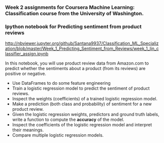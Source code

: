 ### Week 2 assignments for Coursera Machine Learning: Classification course from the University of Washington.

### Ipython notebook for Predicting sentiment from product reviews

http://nbviewer.jupyter.org/github/Santana9937/Classification_ML_Specialization/blob/master/Week_1_Predicting_Sentiment_from_Reviews/week_1_lin_classifier_assign.ipynb

In this notebook, you will use product review data from Amazon.com to predict whether the sentiments about a product (from its reviews) are positive or negative.

* Use DataFrames to do some feature engineering
* Train a logistic regression model to predict the sentiment of product reviews.
* Inspect the weights (coefficients) of a trained logistic regression model.
* Make a prediction (both class and probability) of sentiment for a new product review.
* Given the logistic regression weights, predictors and ground truth labels, write a function to compute the **accuracy** of the model.
* Inspect the coefficients of the logistic regression model and interpret their meanings.
* Compare multiple logistic regression models.

